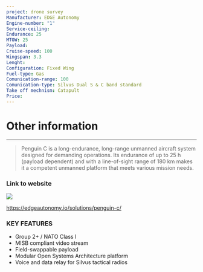 ```yaml
---
project: drone survey
Manufacturer: EDGE Autonomy
Engine-number: "1"
Service-ceiling: 
Endurance: 25
MTOW: 25
Payload: 
Cruise-speed: 100
Wingspan: 3.3
Lenght: 
Configuration: Fixed Wing
Fuel-type: Gas
Comunication-range: 100
Comunication-type: Silvus Dual S & C band standard
Take off mechnism: Catapult
Price:
---
```

# Other information
---
>Penguin C is a long-endurance, long-range unmanned aircraft system designed for demanding operations. Its endurance of up to 25 h (payload dependent) and with a line-of-sight range of 180 km makes it a competent unmanned platform that meets various mission needs.
### Link to website
![](https://i.imgur.com/X6byj9i.png)


https://edgeautonomy.io/solutions/penguin-c/

### KEY FEATURES  
- Group 2+ / NATO Class I
- MISB compliant video stream
- Field-swappable payload
- Modular Open Systems Architecture platform
- Voice and data relay for Silvus tactical radios